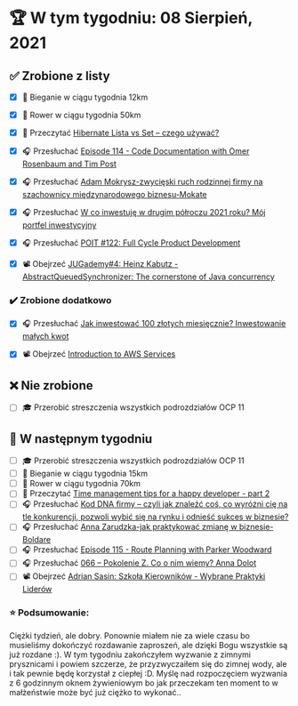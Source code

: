 # 🏆 W tym tygodniu: 08 Sierpień, 2021


## ✅ Zrobione z listy
- [x] 🏃 Bieganie w ciągu tygodnia 12km
- [x] 🚴 Rower w ciągu tygodnia 50km
- [x] 📗 Przeczytać [Hibernate Lista vs Set – czego używać?](https://nullpointerexception.pl/hibernate-lista-vs-set-czego-uzywac/) 
- [x] 🎧 Przesłuchać [Episode 114 - Code Documentation with Omer Rosenbaum and Tim Post](https://www.programmingthrowdown.com/2021/06/episode-114-code-documentation-with.html)
- [x] 🎧 Przesłuchać [Adam Mokrysz-zwycięski ruch rodzinnej firmy na szachownicy międzynarodowego biznesu-Mokate](https://zaprojektujswojezycie.pl/adam-mokrysz-zwycieski-ruch-rodzinnej-firmy-na-szachownicy-miedzynarodowego-biznesu-mokate/)
- [x] 🎧 Przesłuchać [W co inwestuję w drugim półroczu 2021 roku? Mój portfel inwestycyjny](https://inwestomat.eu/w-co-inwestuje-w-drugim-polroczu-2021-roku/)
- [x] 🎧 Przesłuchać [POIT #122: Full Cycle Product Development](https://porozmawiajmyoit.pl/poit-122-full-cycle-product-development/)
- [x] 📽️ Obejrzeć [JUGademy#4: Heinz Kabutz - AbstractQueuedSynchronizer: The cornerstone of Java concurrency](https://youtu.be/z6yv7QWiK0s)


### ✔️ Zrobione dodatkowo
- [x] 🎧 Przesłuchać [Jak inwestować 100 złotych miesięcznie? Inwestowanie małych kwot](https://inwestomat.eu/jak-inwestowac-100-zlotych-miesiecznie/)
- [x] 📽️ Obejrzeć [Introduction to AWS Services](https://youtu.be/Z3SYDTMP3ME)


## ❌ Nie zrobione
- [ ] 🎓 Przerobić streszczenia wszystkich podrozdziałów OCP 11 


## 📝 W następnym tygodniu
- [ ] 🎓 Przerobić streszczenia wszystkich podrozdziałów OCP 11 
- [ ] 🏃 Bieganie w ciągu tygodnia 15km
- [ ] 🚴 Rower w ciągu tygodnia 70km
- [ ] 📗 Przeczytać [Time management tips for a happy developer - part 2](https://unknownexception.eu/2021-08-01-time-management-part2/) 
- [ ] 🎧 Przesłuchać [Kod DNA firmy – czyli jak znaleźć coś, co wyróżni cię na tle konkurencji, pozwoli wybić się na rynku i odnieść sukces w biznesie?](https://malawielkafirma.pl/jak-stworzyc-miedzynarodowa-firme)
- [ ] 🎧 Przesłuchać [Anna Zarudzka-jak praktykować zmianę w biznesie-Boldare](https://zaprojektujswojezycie.pl/anna-zarudzka-jak-praktykowac-zmiane-w-biznesie-boldare/)
- [ ] 🎧 Przesłuchać [Episode 115 - Route Planning with Parker Woodward](https://www.programmingthrowdown.com/2021/07/episode-115-route-planning-with-parker.html)
- [ ] 🎧 Przesłuchać [066 – Pokolenie Z. Co o nim wiemy? Anna Dolot](https://piotrbucki.pl/066)
- [ ] 📽️ Obejrzeć [Adrian Sasin: Szkoła Kierowników - Wybrane Praktyki Liderów](https://portal.akademia.pl/products/tworcy-dzieciom/categories/4251716/posts/14291790)

### ⭐ Podsumowanie:
Ciężki tydzień, ale dobry. Ponownie miałem nie za wiele czasu bo musieliśmy dokończyć rozdawanie zaproszeń, ale dzięki Bogu wszystkie są już rozdane :). W tym tygodniu zakończyłem wyzwanie z zimnymi prysznicami i powiem szczerze, że przyzwyczaiłem się do zimnej wody, ale i tak pewnie będę korzystał z ciepłej :D. Myślę nad rozpoczęciem wyzwania z 6 godzinnym oknem żywieniowym bo jak przeczekam ten moment to w małżeństwie może być już ciężko to wykonać..
